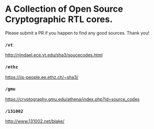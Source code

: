 # A Collection of Open Source Cryptographic RTL cores.

Please submit a PR if you happen to find any good sources.  Thank you!

### `/vt`
http://rijndael.ece.vt.edu/sha3/soucecodes.html

### `/ethz`
https://iis-people.ee.ethz.ch/~sha3/

### `/gmu`
https://cryptography.gmu.edu/athena/index.php?id=source_codes

### `/131002`
http://www.131002.net/blake/
